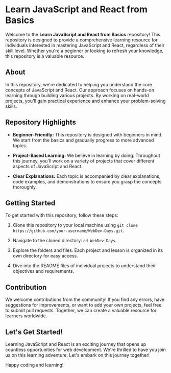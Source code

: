 # Learn JavaScript and React from Basics

Welcome to the **Learn JavaScript and React from Basics** repository! This repository is designed to provide a comprehensive learning resource for individuals interested in mastering JavaScript and React, regardless of their skill level. Whether you're a beginner or looking to refresh your knowledge, this repository is a valuable resource.

## About

In this repository, we're dedicated to helping you understand the core concepts of JavaScript and React. Our approach focuses on hands-on learning through building various projects. By working on real-world projects, you'll gain practical experience and enhance your problem-solving skills.

## Repository Highlights

- **Beginner-Friendly:** This repository is designed with beginners in mind. We start from the basics and gradually progress to more advanced topics.

- **Project-Based Learning:** We believe in learning by doing. Throughout this journey, you'll work on a variety of projects that cover different aspects of JavaScript and React.

- **Clear Explanations:** Each topic is accompanied by clear explanations, code examples, and demonstrations to ensure you grasp the concepts thoroughly.

## Getting Started

To get started with this repository, follow these steps:

1. Clone this repository to your local machine using `git clone https://github.com/your-username/WebDev-Days.git`.

2. Navigate to the cloned directory: `cd WebDev-Days`.

3. Explore the folders and files. Each project and lesson is organized in its own directory for easy access.

4. Dive into the README files of individual projects to understand their objectives and requirements.

## Contribution

We welcome contributions from the community! If you find any errors, have suggestions for improvements, or want to add your own projects, feel free to submit pull requests. Together, we can create a valuable resource for learners worldwide.

## Let's Get Started!

Learning JavaScript and React is an exciting journey that opens up countless opportunities for web development. We're thrilled to have you join us on this learning adventure. Let's embark on this journey together!

Happy coding and learning!
